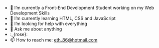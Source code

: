 - 🔭 I’m currently a Front-End Development Student working on my Web Development Skills
- 🌱 I’m currently learning HTML, CSS and JavaScript
- 🤔 I’m looking for help with everything 
- 💬 Ask me about anything
- :_{rose}:
- 📫 How to reach me: eth_86@hotmail.com
